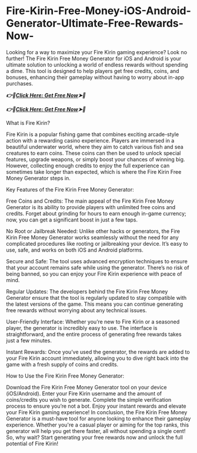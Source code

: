# Fire-Kirin-Free-Money-iOS-Android-Generator-Ultimate-Free-Rewards-Now-

Looking for a way to maximize your Fire Kirin gaming experience? Look no further! The Fire Kirin Free Money Generator for iOS and Android is your ultimate solution to unlocking a world of endless rewards without spending a dime. This tool is designed to help players get free credits, coins, and bonuses, enhancing their gameplay without having to worry about in-app purchases.

***👉📲[Click Here: Get Free Now](https://offerzbolt.com/fir3k5xv/)➤🔶***

***👉📲[Click Here: Get Free Now](https://offerzbolt.com/fir3k5xv/)➤🔶***


What is Fire Kirin?

Fire Kirin is a popular fishing game that combines exciting arcade-style action with a rewarding casino experience. Players are immersed in a beautiful underwater world, where they aim to catch various fish and sea creatures to earn coins. These coins can then be used to unlock special features, upgrade weapons, or simply boost your chances of winning big. However, collecting enough credits to enjoy the full experience can sometimes take longer than expected, which is where the Fire Kirin Free Money Generator steps in.

Key Features of the Fire Kirin Free Money Generator:

Free Coins and Credits: The main appeal of the Fire Kirin Free Money Generator is its ability to provide players with unlimited free coins and credits. Forget about grinding for hours to earn enough in-game currency; now, you can get a significant boost in just a few taps.

No Root or Jailbreak Needed: Unlike other hacks or generators, the Fire Kirin Free Money Generator works seamlessly without the need for any complicated procedures like rooting or jailbreaking your device. It’s easy to use, safe, and works on both iOS and Android platforms.

Secure and Safe: The tool uses advanced encryption techniques to ensure that your account remains safe while using the generator. There’s no risk of being banned, so you can enjoy your Fire Kirin experience with peace of mind.

Regular Updates: The developers behind the Fire Kirin Free Money Generator ensure that the tool is regularly updated to stay compatible with the latest versions of the game. This means you can continue generating free rewards without worrying about any technical issues.

User-Friendly Interface: Whether you’re new to Fire Kirin or a seasoned player, the generator is incredibly easy to use. The interface is straightforward, and the entire process of generating free rewards takes just a few minutes.

Instant Rewards: Once you’ve used the generator, the rewards are added to your Fire Kirin account immediately, allowing you to dive right back into the game with a fresh supply of coins and credits.

How to Use the Fire Kirin Free Money Generator:

Download the Fire Kirin Free Money Generator tool on your device (iOS/Android).
Enter your Fire Kirin username and the amount of coins/credits you wish to generate.
Complete the simple verification process to ensure you’re not a bot.
Enjoy your instant rewards and elevate your Fire Kirin gaming experience!
In conclusion, the Fire Kirin Free Money Generator is a must-have tool for anyone looking to enhance their gameplay experience. Whether you're a casual player or aiming for the top ranks, this generator will help you get there faster, all without spending a single cent! So, why wait? Start generating your free rewards now and unlock the full potential of Fire Kirin!

